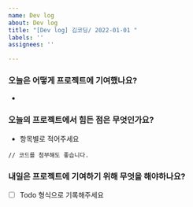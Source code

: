 ```yaml
---
name: Dev log
about: Dev log
title: "[Dev log] 김코딩/ 2022-01-01 "
labels: ''
assignees: ''

---
```


### 오늘은 어떻게 프로젝트에 기여했나요?
- 
### 오늘의 프로젝트에서 힘든 점은 무엇인가요?
- 항목별로 적어주세요 
```
// 코드를 첨부해도 좋습니다.
```

### 내일은 프로젝트에 기여하기 위해 무엇을 해야하나요? 
- [ ] Todo 형식으로 기록해주세요
